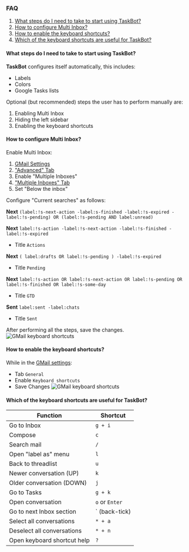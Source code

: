 ### FAQ
1. [What steps do I need to take to start using TaskBot?](/faq/#5)
2. [How to configure Multi Inbox?](/faq/#5)
3. [How to enable the keyboard shortcuts?](/faq/#5)
4. [Which of the keyboard shortcuts are useful for TaskBot?](/faq/#5)

#### What steps do I need to take to start using TaskBot?
**TaskBot** configures itself automatically, this includes:
* Labels
* Colors
* Google Tasks lists

Optional (but recommended) steps the user has to perform manually are:
1. Enabling Multi Inbox
2. Hiding the left sidebar
3. Enabling the keyboard shortcuts

#### How to configure Multi Inbox?
Enable Multi Inbox:
1.  [GMail Settings](https://mail.google.com/mail/u/0/#settings/general)
2.  ["Advanced" Tab](https://mail.google.com/mail/u/0/#settings/labs)
3.  Enable "Multiple Inboxes"
4.  ["Multiple Inboxes" Tab](https://mail.google.com/mail/u/0/#settings/lighttlist)
5.  Set "Below the inbox"

Configure "Current searches" as follows:

**Next** `(label:!s-next-action -label:s-finished -label:!s-expired -label:!s-pending) OR (label:!s-pending AND label:unread)`


**Next**  `label:!s-action -label:!s-next-action -label:!s-finished -label:!s-expired`
* Title `Actions`

**Next**  `( label:drafts OR label:!s-pending ) -label:!s-expired`
* Title `Pending`

**Next**  `label:!s-action OR label:!s-next-action OR label:!s-pending OR label:!s-finished OR label:!s-some-day`
* Title `GTD`

**Sent**  `label:sent -label:chats`
* Title `Sent`

After performing all the steps, save the changes.
![GMail keyboard shortcuts](/static/images/gmail-multi-inbox.png)

#### How to enable the keyboard shortcuts?
While in the [GMail settings](https://mail.google.com/mail/u/0/#settings/general):
 - Tab `General`
 - Enable `Keyboard shortcuts`
 - Save Changes
![GMail keyboard shortcuts](/static/images/gmail-keyboard.png)

#### Which of the keyboard shortcuts are useful for TaskBot?

| Function | Shortcut |
|--|--|
| Go to Inbox | `g + i` |
| Compose | `c` |
| Search mail | `/` |
| Open "label as" menu | `l` |
| Back to threadlist | `u` |
| Newer conversation (UP) | `k` |
| Older conversation (DOWN) | `j` |
| Go to Tasks | `g + k` |
| Open conversation | `o` or `Enter` |
| Go to next Inbox section | ` (back-tick) |
| Select all conversations | `* + a` |
| Deselect all conversations | `* + n` |
| Open keyboard shortcut help | `?` |


<!--stackedit_data:
eyJoaXN0b3J5IjpbLTQwODU2MTA5OCwtMTEwMjE0NjMwLDI3OT
g5ODA3LDIwMjI1ODk0MTIsMTYxNDIzNTQzMCwxMTg1NDIxNTAy
XX0=
-->